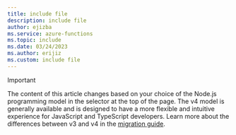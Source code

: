 ```yaml
---
title: include file
description: include file
author: ejizba
ms.service: azure-functions
ms.topic: include
ms.date: 03/24/2023
ms.author: erijiz
ms.custom: include file
---
```


> [!IMPORTANT]
> The content of this article changes based on your choice of the Node.js programming model in the selector at the top of the page. The v4 model is generally available and is designed to have a more flexible and intuitive experience for JavaScript and TypeScript developers. Learn more about the differences between v3 and v4 in the [migration guide](../articles/azure-functions/functions-node-upgrade-v4.md).
>